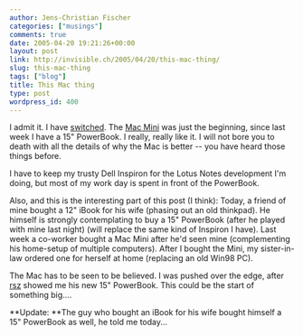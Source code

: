 ```yaml
---
author: Jens-Christian Fischer
categories: ["musings"]
comments: true
date: 2005-04-20 19:21:26+00:00
layout: post
link: http://invisible.ch/2005/04/20/this-mac-thing/
slug: this-mac-thing
tags: ["blog"]
title: This Mac thing
type: post
wordpress_id: 400
---
```



I admit it. I have [switched](http://www.apple.com/switch). The [Mac Mini](/archives/000375.html) was just the beginning, since last week I have a 15" PowerBook. I really, really like it. I will not bore you to death with all the details of why the Mac is better -- you have heard those things before. 



I have to keep my trusty Dell Inspiron for the Lotus Notes development I'm doing, but most of my work day is spent in front of the PowerBook.



Also, and this is the interesting part of this post (I think): Today, a friend of mine bought a 12" iBook for his wife (phasing out an old thinkpad). He himself is strongly contemplating to buy a 15" PowerBook (after he played with mine last night) (will replace the same kind of Inspiron I have). Last week a co-worker bought a Mac Mini after he'd seen mine (complementing his home-setup of multiple computers). After I bought the Mini, my sister-in-law ordered one for herself at home (replacing an old Win98 PC). 



The Mac has to be seen to be believed. I was pushed over the edge, after [rsz](http://alt.textdrive.com/) showed me his new 15" PowerBook. This could be the start of something big....



**Update: **The guy who bought an iBook for his wife bought himself a 15" PowerBook as well, he told me today...

